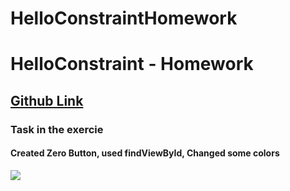 # HelloConstraintHomework



# HelloConstraint - Homework #

## [Github Link](https://github.com/gauravkharel/HelloConstraintHomework.git) ##

### Task in the exercie ##

#### Created Zero Button, used findViewById, Changed some colors ####

![](ConstraintHomework.gif)
